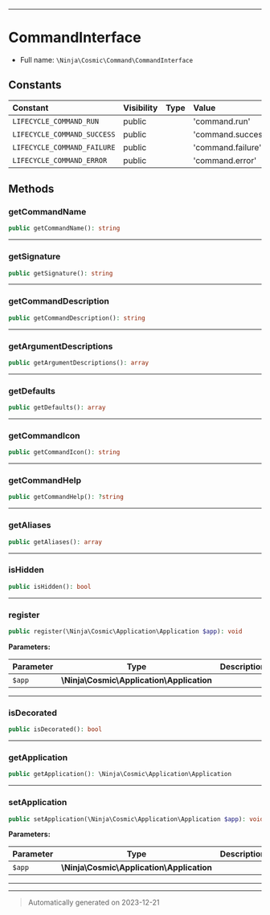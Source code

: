 ***

# CommandInterface





* Full name: `\Ninja\Cosmic\Command\CommandInterface`


## Constants

| Constant | Visibility | Type | Value |
|:---------|:-----------|:-----|:------|
|`LIFECYCLE_COMMAND_RUN`|public| |&#039;command.run&#039;|
|`LIFECYCLE_COMMAND_SUCCESS`|public| |&#039;command.success&#039;|
|`LIFECYCLE_COMMAND_FAILURE`|public| |&#039;command.failure&#039;|
|`LIFECYCLE_COMMAND_ERROR`|public| |&#039;command.error&#039;|

## Methods


### getCommandName



```php
public getCommandName(): string
```












***

### getSignature



```php
public getSignature(): string
```












***

### getCommandDescription



```php
public getCommandDescription(): string
```












***

### getArgumentDescriptions



```php
public getArgumentDescriptions(): array
```












***

### getDefaults



```php
public getDefaults(): array
```












***

### getCommandIcon



```php
public getCommandIcon(): string
```












***

### getCommandHelp



```php
public getCommandHelp(): ?string
```












***

### getAliases



```php
public getAliases(): array
```












***

### isHidden



```php
public isHidden(): bool
```












***

### register



```php
public register(\Ninja\Cosmic\Application\Application $app): void
```








**Parameters:**

| Parameter | Type | Description |
|-----------|------|-------------|
| `$app` | **\Ninja\Cosmic\Application\Application** |  |





***

### isDecorated



```php
public isDecorated(): bool
```












***

### getApplication



```php
public getApplication(): \Ninja\Cosmic\Application\Application
```












***

### setApplication



```php
public setApplication(\Ninja\Cosmic\Application\Application $app): void
```








**Parameters:**

| Parameter | Type | Description |
|-----------|------|-------------|
| `$app` | **\Ninja\Cosmic\Application\Application** |  |





***


***
> Automatically generated on 2023-12-21
